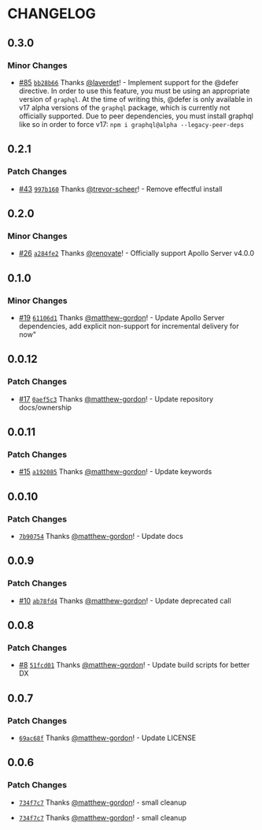 # CHANGELOG

## 0.3.0

### Minor Changes

- [#85](https://github.com/apollo-server-integrations/apollo-server-integration-koa/pull/85) [`bb28b66`](https://github.com/apollo-server-integrations/apollo-server-integration-koa/commit/bb28b66c60151289e4fee51ce58443b000e06056) Thanks [@laverdet](https://github.com/laverdet)! - Implement support for the @defer directive. In order to use this feature, you must be using an appropriate version of `graphql`. At the time of writing this, @defer is only available in v17 alpha versions of the `graphql` package, which is currently not officially supported. Due to peer dependencies, you must install graphql like so in order to force v17:
  `npm i graphql@alpha --legacy-peer-deps`

## 0.2.1

### Patch Changes

- [#43](https://github.com/apollo-server-integrations/apollo-server-integration-koa/pull/43) [`997b160`](https://github.com/apollo-server-integrations/apollo-server-integration-koa/commit/997b160c888f970b3f39abdfd01fb95f83d3fa57) Thanks [@trevor-scheer](https://github.com/trevor-scheer)! - Remove effectful install

## 0.2.0

### Minor Changes

- [#26](https://github.com/apollo-server-integrations/apollo-server-integration-koa/pull/26) [`a284fe2`](https://github.com/apollo-server-integrations/apollo-server-integration-koa/commit/a284fe2bab5da9fad13d8cf5d4cb5a011443fe15) Thanks [@renovate](https://github.com/apps/renovate)! - Officially support Apollo Server v4.0.0

## 0.1.0

### Minor Changes

- [#19](https://github.com/apollo-server-integrations/apollo-server-integration-koa/pull/19) [`61106d1`](https://github.com/apollo-server-integrations/apollo-server-integration-koa/commit/61106d1ed4f7a0e3f94feb117ed69c4ca86efe5d) Thanks [@matthew-gordon](https://github.com/matthew-gordon)! - Update Apollo Server dependencies, add explicit non-support for incremental delivery for now"

## 0.0.12

### Patch Changes

- [#17](https://github.com/apollo-server-integrations/apollo-server-integration-koa/pull/17) [`0aef5c3`](https://github.com/apollo-server-integrations/apollo-server-integration-koa/commit/0aef5c3d83d9f9495a785b350712c4703b9257b4) Thanks [@matthew-gordon](https://github.com/matthew-gordon)! - Update repository docs/ownership

## 0.0.11

### Patch Changes

- [#15](https://github.com/apollo-server-integrations/apollo-server-integration-koa/pull/15) [`a192085`](https://github.com/apollo-server-integrations/apollo-server-integration-koa/commit/a1920855fecd5a0bb1afc0961a86123c960e0508) Thanks [@matthew-gordon](https://github.com/matthew-gordon)! - Update keywords

## 0.0.10

### Patch Changes

- [`7b90754`](https://github.com/apollo-server-integrations/apollo-server-integration-koa/commit/7b9075459e4937be136a841793a279abf826dbbe) Thanks [@matthew-gordon](https://github.com/matthew-gordon)! - Update docs

## 0.0.9

### Patch Changes

- [#10](https://github.com/apollo-server-integrations/apollo-server-integration-koa/pull/10) [`ab78fd4`](https://github.com/apollo-server-integrations/apollo-server-integration-koa/commit/ab78fd42d99d4ba1d52975f718c9fb292a85008a) Thanks [@matthew-gordon](https://github.com/matthew-gordon)! - Update deprecated call

## 0.0.8

### Patch Changes

- [#8](https://github.com/apollo-server-integrations/apollo-server-integration-koa/pull/8) [`51fcd01`](https://github.com/apollo-server-integrations/apollo-server-integration-koa/commit/51fcd01923b785d1dd707a994c705f645e20efaf) Thanks [@matthew-gordon](https://github.com/matthew-gordon)! - Update build scripts for better DX

## 0.0.7

### Patch Changes

- [`69ac68f`](https://github.com/apollo-server-integrations/apollo-server-integration-koa/commit/69ac68f4d86be8a1c629ac777c1f13509cccd7a4) Thanks [@matthew-gordon](https://github.com/matthew-gordon)! - Update LICENSE

## 0.0.6

### Patch Changes

- [`734f7c7`](https://github.com/apollo-server-integrations/apollo-server-integration-koa/commit/734f7c7a2e1bd9aa850294f44f8c504baaea15e2) Thanks [@matthew-gordon](https://github.com/matthew-gordon)! - small cleanup

- [`734f7c7`](https://github.com/apollo-server-integrations/apollo-server-integration-koa/commit/734f7c7a2e1bd9aa850294f44f8c504baaea15e2) Thanks [@matthew-gordon](https://github.com/matthew-gordon)! - small cleanup

